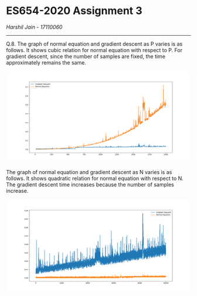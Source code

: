 # ES654-2020 Assignment 3

*Harshil Jain* - *17110060*

------

Q.8. The graph of normal equation and gradient descent as P varies is as follows. It shows cubic relation for normal equation with respect to P. For gradient descent, since the number of samples are fixed, the time approximately remains the same.

![](Q8a.png)

The graph of normal equation and gradient descent as N varies is as follows. It shows quadratic relation for normal equation with respect to N. The gradient descent time increases because the number of samples increase.

![](Q8b.png)